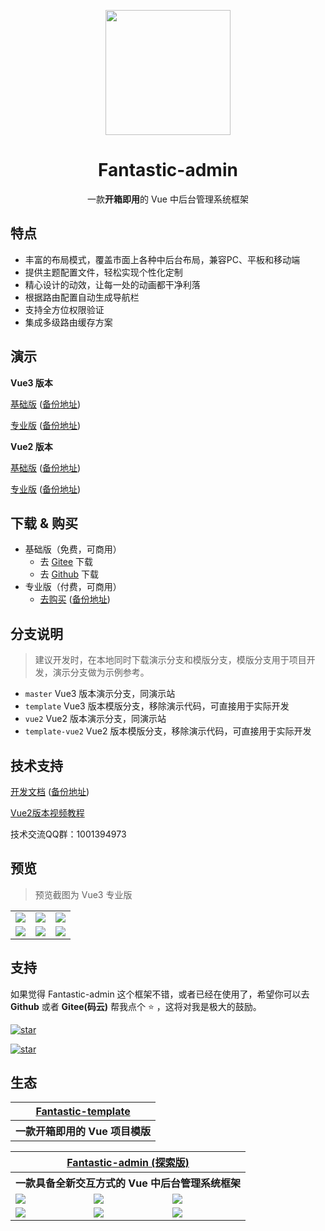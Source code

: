 <p align="center">
    <img src="https://hooray.gitee.io/fantastic-admin/logo.png" width="200" height="200" />
</p>

<h1 align="center">Fantastic-admin</h1>

<p align="center">一款<b>开箱即用</b>的 Vue 中后台管理系统框架</p>

## 特点

- 丰富的布局模式，覆盖市面上各种中后台布局，兼容PC、平板和移动端
- 提供主题配置文件，轻松实现个性化定制
- 精心设计的动效，让每一处的动画都干净利落
- 根据路由配置自动生成导航栏
- 支持全方位权限验证
- 集成多级路由缓存方案

## 演示

**Vue3 版本**

[基础版](https://hooray.gitee.io/fantastic-admin/vue3/basic) ([备份地址](https://hooray.github.io/fantastic-admin/vue3/basic))

[专业版](https://hooray.gitee.io/fantastic-admin/vue3/pro) ([备份地址](https://hooray.github.io/fantastic-admin/vue3/pro))

**Vue2 版本**

[基础版](https://hooray.gitee.io/fantastic-admin/vue2/basic) ([备份地址](https://hooray.github.io/fantastic-admin/vue2/basic))

[专业版](https://hooray.gitee.io/fantastic-admin/vue2/pro) ([备份地址](https://hooray.github.io/fantastic-admin/vue2/pro))

## 下载 & 购买

- 基础版（免费，可商用）
  - 去 [Gitee](https://gitee.com/hooray/fantastic-admin) 下载
  - 去 [Github](https://github.com/hooray/fantastic-admin) 下载
- 专业版（付费，可商用）
  - [去购买](https://hooray.gitee.io/fantastic-admin/buy.html) ([备份地址](https://hooray.github.io/fantastic-admin/buy.html))

## 分支说明

> 建议开发时，在本地同时下载演示分支和模版分支，模版分支用于项目开发，演示分支做为示例参考。

- `master` Vue3 版本演示分支，同演示站
- `template` Vue3 版本模版分支，移除演示代码，可直接用于实际开发
- `vue2` Vue2 版本演示分支，同演示站
- `template-vue2` Vue2 版本模版分支，移除演示代码，可直接用于实际开发

## 技术支持

[开发文档](https://hooray.gitee.io/fantastic-admin) ([备份地址](https://hooray.github.io/fantastic-admin))

[Vue2版本视频教程](https://space.bilibili.com/3079082/channel/detail?cid=156985)

技术交流QQ群：1001394973

## 预览

> 预览截图为 Vue3 专业版

<table>
    <tr>
        <td><img src="https://hooray.gitee.io/fantastic-admin/preview1.png" /></td>
        <td><img src="https://hooray.gitee.io/fantastic-admin/preview2.png" /></td>
        <td><img src="https://hooray.gitee.io/fantastic-admin/preview3.png" /></td>
    </tr>
    <tr>
        <td><img src="https://hooray.gitee.io/fantastic-admin/preview4.png" /></td>
        <td><img src="https://hooray.gitee.io/fantastic-admin/preview5.png" /></td>
        <td><img src="https://hooray.gitee.io/fantastic-admin/preview6.png" /></td>
    </tr>
</table>

## 支持

如果觉得 Fantastic-admin 这个框架不错，或者已经在使用了，希望你可以去 **Github** 或者 **Gitee(码云)** 帮我点个 ⭐ ，这将对我是极大的鼓励。

[![star](https://img.shields.io/github/stars/hooray/fantastic-admin?style=social)](https://github.com/hooray/fantastic-admin/stargazers)

[![star](https://gitee.com/hooray/fantastic-admin/badge/star.svg?theme=dark)](https://gitee.com/hooray/fantastic-admin/stargazers)

## 生态

<table>
    <tr>
        <th colspan="3" align="center">
            <a href="https://hooray.gitee.io/fantastic-template" target="_blank">Fantastic-template</a>
        </th>
    </tr>
    <tr>
        <th colspan="3" align="center">
            一款开箱即用的 Vue 项目模版
        </th>
    </tr>
</table>

<table>
    <tr>
        <th colspan="3" align="center">
            <a href="https://hooray.gitee.io/fantastic-admin-discovery" target="_blank">Fantastic-admin (探索版)</a>
        </th>
    </tr>
    <tr>
        <th colspan="3" align="center">
            一款具备全新交互方式的 Vue 中后台管理系统框架
        </th>
    </tr>
    <tr>
        <td><img src="https://hooray.gitee.io/fantastic-admin-discovery/preview1.png" /></td>
        <td><img src="https://hooray.gitee.io/fantastic-admin-discovery/preview2.png" /></td>
        <td><img src="https://hooray.gitee.io/fantastic-admin-discovery/preview3.png" /></td>
    </tr>
    <tr>
        <td><img src="https://hooray.gitee.io/fantastic-admin-discovery/preview4.png" /></td>
        <td><img src="https://hooray.gitee.io/fantastic-admin-discovery/preview5.png" /></td>
        <td><img src="https://hooray.gitee.io/fantastic-admin-discovery/preview6.png" /></td>
    </tr>
</table>

